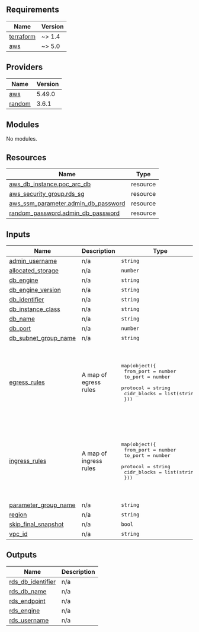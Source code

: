 <!-- BEGINNING OF PRE-COMMIT-TERRAFORM DOCS HOOK -->
## Requirements

| Name | Version |
|------|---------|
| <a name="requirement_terraform"></a> [terraform](#requirement\_terraform) | ~> 1.4 |
| <a name="requirement_aws"></a> [aws](#requirement\_aws) | ~> 5.0 |

## Providers

| Name | Version |
|------|---------|
| <a name="provider_aws"></a> [aws](#provider\_aws) | 5.49.0 |
| <a name="provider_random"></a> [random](#provider\_random) | 3.6.1 |

## Modules

No modules.

## Resources

| Name | Type |
|------|------|
| [aws_db_instance.poc_arc_db](https://registry.terraform.io/providers/hashicorp/aws/latest/docs/resources/db_instance) | resource |
| [aws_security_group.rds_sg](https://registry.terraform.io/providers/hashicorp/aws/latest/docs/resources/security_group) | resource |
| [aws_ssm_parameter.admin_db_password](https://registry.terraform.io/providers/hashicorp/aws/latest/docs/resources/ssm_parameter) | resource |
| [random_password.admin_db_password](https://registry.terraform.io/providers/hashicorp/random/latest/docs/resources/password) | resource |

## Inputs

| Name | Description | Type | Default | Required |
|------|-------------|------|---------|:--------:|
| <a name="input_admin_username"></a> [admin\_username](#input\_admin\_username) | n/a | `string` | `"root"` | no |
| <a name="input_allocated_storage"></a> [allocated\_storage](#input\_allocated\_storage) | n/a | `number` | `10` | no |
| <a name="input_db_engine"></a> [db\_engine](#input\_db\_engine) | n/a | `string` | `"mysql"` | no |
| <a name="input_db_engine_version"></a> [db\_engine\_version](#input\_db\_engine\_version) | n/a | `string` | `"8.0"` | no |
| <a name="input_db_identifier"></a> [db\_identifier](#input\_db\_identifier) | n/a | `string` | `null` | no |
| <a name="input_db_instance_class"></a> [db\_instance\_class](#input\_db\_instance\_class) | n/a | `string` | `"db.t3.micro"` | no |
| <a name="input_db_name"></a> [db\_name](#input\_db\_name) | n/a | `string` | `"poc_db"` | no |
| <a name="input_db_port"></a> [db\_port](#input\_db\_port) | n/a | `number` | `3306` | no |
| <a name="input_db_subnet_group_name"></a> [db\_subnet\_group\_name](#input\_db\_subnet\_group\_name) | n/a | `string` | `null` | no |
| <a name="input_egress_rules"></a> [egress\_rules](#input\_egress\_rules) | A map of egress rules | <pre>map(object({<br>    from_port   = number<br>    to_port     = number<br>    protocol    = string<br>    cidr_blocks = list(string)<br>  }))</pre> | <pre>{<br>  "all_traffic": {<br>    "cidr_blocks": [<br>      "0.0.0.0/0"<br>    ],<br>    "from_port": 0,<br>    "protocol": "-1",<br>    "to_port": 0<br>  }<br>}</pre> | no |
| <a name="input_ingress_rules"></a> [ingress\_rules](#input\_ingress\_rules) | A map of ingress rules | <pre>map(object({<br>    from_port   = number<br>    to_port     = number<br>    protocol    = string<br>    cidr_blocks = list(string)<br>  }))</pre> | <pre>{<br>  "db_port": {<br>    "cidr_blocks": [<br>      "0.0.0.0/0"<br>    ],<br>    "from_port": 3306,<br>    "protocol": "tcp",<br>    "to_port": 3306<br>  }<br>}</pre> | no |
| <a name="input_parameter_group_name"></a> [parameter\_group\_name](#input\_parameter\_group\_name) | n/a | `string` | `"default.mysql8.0"` | no |
| <a name="input_region"></a> [region](#input\_region) | n/a | `string` | `"us-east-1"` | no |
| <a name="input_skip_final_snapshot"></a> [skip\_final\_snapshot](#input\_skip\_final\_snapshot) | n/a | `bool` | `true` | no |
| <a name="input_vpc_id"></a> [vpc\_id](#input\_vpc\_id) | n/a | `string` | `null` | no |

## Outputs

| Name | Description |
|------|-------------|
| <a name="output_rds_db_identifier"></a> [rds\_db\_identifier](#output\_rds\_db\_identifier) | n/a |
| <a name="output_rds_db_name"></a> [rds\_db\_name](#output\_rds\_db\_name) | n/a |
| <a name="output_rds_endpoint"></a> [rds\_endpoint](#output\_rds\_endpoint) | n/a |
| <a name="output_rds_engine"></a> [rds\_engine](#output\_rds\_engine) | n/a |
| <a name="output_rds_username"></a> [rds\_username](#output\_rds\_username) | n/a |
<!-- END OF PRE-COMMIT-TERRAFORM DOCS HOOK -->